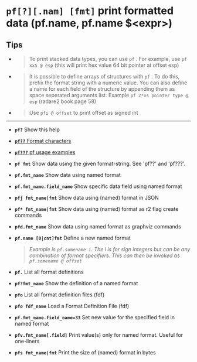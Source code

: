 <!-- TITLE: pf -->

#  **`pf[?][.nam] [fmt]`** print formatted data (pf.name, pf.name $\<expr\>)

## **Tips**
  - > To print stacked data types, you can use `pf` . For example, use `pf xxS @ esp` (this will print hex value 64 bit pointer at offset esp)
  - > It is possible to define arrays of structures with `pf` . To do this, prefix the format string with a numeric value. You can also define a name for each field of the structure by appending them as space seperated arguments list. Example `pf 2*xs pointer type @ esp` (radare2 book page 58)
  - > Use `pfi @ offset` to print offset as signed int

---
- **`pf?`** Show this help

- [ **`pf??`** Format characters](/options/p/pf-nam/pf-Format-characters)

- [ **`pf???`** pf usage examples](/options/p/pf-nam/pf-pf-usage)

- **`pf fmt`** Show data using the given format-string. See 'pf??' and 'pf???'.
- **`pf.fmt_name`** Show data using named format
- **`pf.fmt_name.field_name`** Show specific data field using named format
- **`pfj fmt_name|fmt`** Show data using (named) format in JSON
- **`pf* fmt_name|fmt`** Show data using (named) format as r2 flag create commands
- **`pfd.fmt_name`** Show data using named format as graphviz commands
- **`pf.name [0|cnt]fmt`** Define a new named format
  > _Example is `pf.somename i`. The i is for sign integers but can be any combination of format specifiers. This can then be invoked as `pf.somename @ offset`_
- **`pf.`** List all format definitions
- **`pf?fmt_name`** Show the definition of a named format
- **`pfo`** List all format definition files (fdf)
- **`pfo fdf_name`** Load a Format Definition File (fdf)
- **`pf.fmt_name.field_name=33`** Set new value for the specified field in named format
- **`pfv.fmt_name[.field]`** Print value(s) only for named format. Useful for one-liners
- **`pfs fmt_name|fmt`** Print the size of (named) format in bytes

<p hidden>pf pf?? pf??? pf. pfj pf* pfd pfo pf? pfv pfs</p>